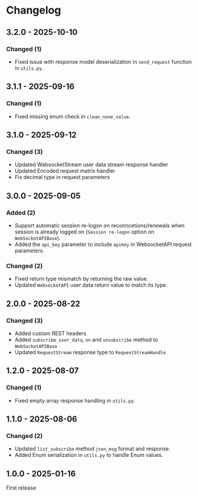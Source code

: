# Changelog

## 3.2.0 - 2025-10-10

### Changed (1)

- Fixed issue with response model deserialization in `send_request` function in `utils.py`.

## 3.1.1 - 2025-09-16

### Changed (1)

- Fixed missing enum check in `clean_none_value`.

## 3.1.0 - 2025-09-12

### Changed (3)

- Updated WebsocketStream user data stream response handler
- Updated Encoded request matrix handler
- Fix decimal type in request parameters

## 3.0.0 - 2025-09-05

### Added (2)

- Support automatic session re-logon on reconncetions/renewals when session is already logged on (`Session re-logon` option on `WebSocketAPIBase`).
- Added the `api_key` parameter to include `apiKey` in WebsocketAPI request parameters.

### Changed (2)

- Fixed return type mismatch by returning the raw value.
- Updated `WebsocketAPI` user data return value to match its type.

## 2.0.0 - 2025-08-22

### Changed (3)

- Added custom REST headers
- Added `subscribe_user_data`, `on` and `unsubscribe` method to `WebSocketAPIBase`
- Updated `RequestStream` response type to `RequestStreamHandle`

## 1.2.0 - 2025-08-07

### Changed (1)

- Fixed empty array response handling in `utils.py`.

## 1.1.0 - 2025-08-06

### Changed (2)

- Updated `list_subscribe` method `json_msg` format and response.
- Added Enum serialization in `utils.py` to handle Enum values.

## 1.0.0 - 2025-01-16

First release
